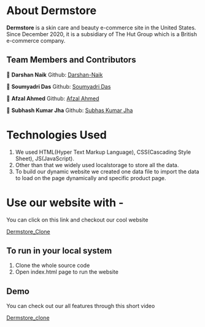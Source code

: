 # About Dermstore

**Dermstore** is a skin care and beauty e-commerce site in the United States. Since December 2020, it is a subsidiary of The Hut Group which is a British e-commerce company.

## Team Members and Contributors

👤 **Darshan Naik**
Github: [Darshan-Naik](https://github.com/Darshan-Naik)

👤 **Soumyadri Das**
Github: [Soumyadri Das](https://github.com/soumyadri)

👤 **Afzal Ahmed**
Github: [Afzal Ahmed](https://github.com/Afzal95)

👤 **Subhash Kumar Jha**
Github: [Subhas Kumar Jha](https://github.com/subhash238)

# Technologies Used

1. We used HTML(Hyper Text Markup Language), CSS(Cascading Style Sheet), JS(JavaScript).
2. Other than that we widely used localstorage to store all the data.
3. To build our dynamic website we created one data file to import the data to load on the page dynamically and specific product page.

# Use our website with - 

You can click on this link and checkout our cool website

[Dermstore_Clone](https://darshan-naik.github.io/Dermstore_clone/index.html)

## To run in your local system

1. Clone the whole source code
2. Open index.html page to run the website

## Demo

You can check out our all features through this short video

[Dermstore_clone](https://drive.google.com/file/d/17d-s6rXY4CisoGuqMjeGqUvh-pDsi3bO/view?usp=sharing)

